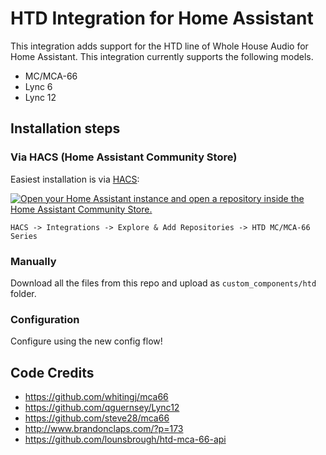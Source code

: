 # HTD Integration for Home Assistant

This integration adds support for the HTD line of Whole House Audio for Home
Assistant. This integration currently supports the following models.

- MC/MCA-66
- Lync 6
- Lync 12

## Installation steps

### Via HACS (Home Assistant Community Store)

Easiest installation is via [HACS](https://hacs.xyz/):

[![Open your Home Assistant instance and open a repository inside the Home Assistant Community Store.](https://my.home-assistant.io/badges/hacs_repository.svg)](https://my.home-assistant.io/redirect/hacs_repository/?owner=hikirsch&repository=htd-home-assistant&category=integration)

`HACS -> Integrations -> Explore & Add Repositories -> HTD MC/MCA-66 Series`

### Manually

Download all the files from this repo and upload as
`custom_components/htd` folder.

### Configuration

Configure using the new config flow!

## Code Credits

- https://github.com/whitingj/mca66
- https://github.com/qguernsey/Lync12
- https://github.com/steve28/mca66
- http://www.brandonclaps.com/?p=173
- https://github.com/lounsbrough/htd-mca-66-api
